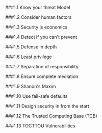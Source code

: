 ###1.1 Know your threat Model 

###1.2 Consider human factors 

###1.3 Security is economics

###1.4 Detect if you can't prevent

###1.5 Defense in depth

###1.6 Least privilege 

###1.7 Separation of responsibility 

###1.8 Ensure complete mediation 

###1.9 Shanon's Maxim 

###1.10 Use fail-safe defaults 

###1.11 Design security in from the start 

###1.12 The Trusted Computing Base (TCB) 

###1.13 TOCTTOU Vulnerabilities 
